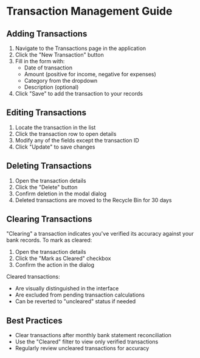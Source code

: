 # Transaction Management Guide

## Adding Transactions
1. Navigate to the Transactions page in the application
2. Click the "New Transaction" button
3. Fill in the form with:
   - Date of transaction
   - Amount (positive for income, negative for expenses)
   - Category from the dropdown
   - Description (optional)
4. Click "Save" to add the transaction to your records

## Editing Transactions
1. Locate the transaction in the list
2. Click the transaction row to open details
3. Modify any of the fields except the transaction ID
4. Click "Update" to save changes

## Deleting Transactions
1. Open the transaction details
2. Click the "Delete" button
3. Confirm deletion in the modal dialog
4. Deleted transactions are moved to the Recycle Bin for 30 days

## Clearing Transactions
"Clearing" a transaction indicates you've verified its accuracy against your bank records. To mark as cleared:
1. Open the transaction details
2. Click the "Mark as Cleared" checkbox
3. Confirm the action in the dialog

Cleared transactions:
- Are visually distinguished in the interface
- Are excluded from pending transaction calculations
- Can be reverted to "uncleared" status if needed

## Best Practices
- Clear transactions after monthly bank statement reconciliation
- Use the "Cleared" filter to view only verified transactions
- Regularly review uncleared transactions for accuracy